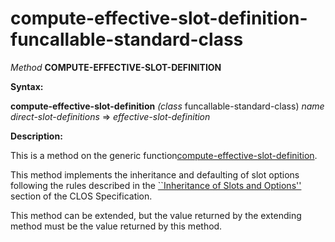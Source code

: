 compute-effective-slot-definition-funcallable-standard-class
============================================================

*Method* **COMPUTE-EFFECTIVE-SLOT-DEFINITION**

**Syntax:**

**compute-effective-slot-definition** *(class* funcallable-standard-class) *name* *direct-slot-definitions* => *effective-slot-definition*

**Description:**

This is a method on the generic function[compute-effective-slot-definition](/docs/meta-object-protocol/compute-effective-slot-definition).

This method implements the inheritance and defaulting of slot options following the rules described in the [``Inheritance of Slots and Options''](http://www.cs.cmu.edu/Groups/AI/html/cltl/clm/node270.md#SECTION003213200000000000000) section of the CLOS Specification.

This method can be extended, but the value returned by the extending method must be the value returned by this method.
